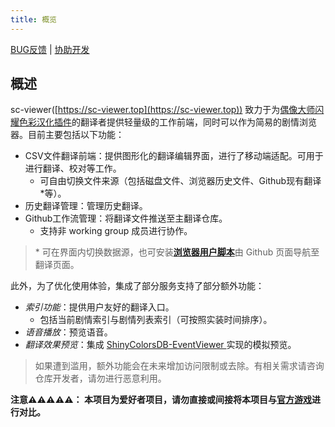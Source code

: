 ```yaml
---
title: 概览
---
```


[BUG反馈](https://github.com/darwintree/sc-viewer-v2/issues) | [协助开发](https://github.com/darwintree/sc-viewer-v2)

## 概述

sc-viewer([https://sc-viewer.top](https://sc-viewer.top)) 致力于为[偶像大师闪耀色彩汉化插件](https://github.com/biuuu/ShinyColors)的翻译者提供轻量级的工作前端，同时可以作为简易的剧情浏览器。目前主要包括以下功能：

- CSV文件翻译前端：提供图形化的翻译编辑界面，进行了移动端适配。可用于进行翻译、校对等工作。
  - 可自由切换文件来源（包括磁盘文件、浏览器历史文件、Github现有翻译\*等）。
- 历史翻译管理：管理历史翻译。
- Github工作流管理：将翻译文件推送至主翻译仓库。
  - 支持非 working group 成员进行协作。

> \* 可在界面内切换数据源，也可安装[**浏览器用户脚本**](https://static.sc-viewer.top/viewer-button.user.js)由 Github 页面导航至翻译页面。

此外，为了优化使用体验，集成了部分服务支持了部分额外功能：

- *索引功能*：提供用户友好的翻译入口。
  - 包括当前剧情索引与剧情列表索引（可按照实装时间排序）。
- *语音播放*：预览语音。
- *翻译效果预览*：集成 [ShinyColorsDB-EventViewer
](https://github.com/ShinyColorsDB/ShinyColorsDB-EventViewer) 实现的模拟预览。

> 如果遭到滥用，额外功能会在未来增加访问限制或去除。有相关需求请咨询仓库开发者，请勿进行恶意利用。

**注意⚠⚠⚠⚠⚠： 本项目为爱好者项目，请勿直接或间接将本项目与[官方游戏](https://shinycolors.enza.fun)进行对比。**
